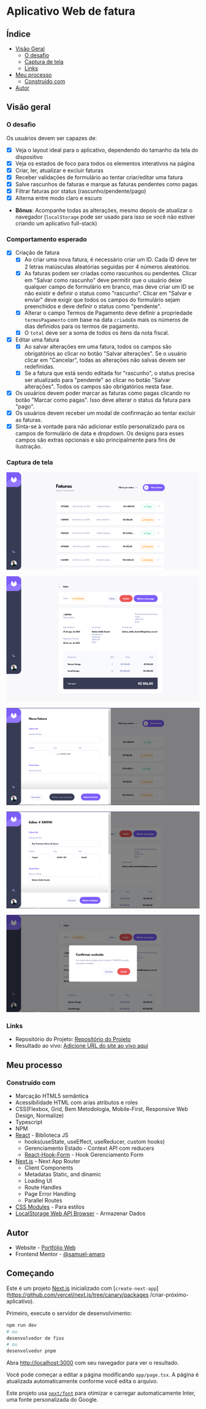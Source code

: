 # Aplicativo Web de fatura

## Índice

- [Visão Geral](#visão-geral)
  - [O desafio](#o-desafio)
  - [Captura de tela](#captura-de-tela)
  - [Links](#links)
- [Meu processo](#meu-processo)
  - [Construído com](#construído-com)
- [Autor](#autor)

## Visão geral

### O desafio

Os usuários devem ser capazes de:

- [x] Veja o layout ideal para o aplicativo, dependendo do tamanho da tela do dispositivo
- [x] Veja os estados de foco para todos os elementos interativos na página
- [x] Criar, ler, atualizar e excluir faturas
- [x] Receber validações de formulário ao tentar criar/editar uma fatura
- [x] Salve rascunhos de faturas e marque as faturas pendentes como pagas
- [x] Filtrar faturas por status (rascunho/pendente/pago)
- [x] Alterna entre modo claro e escuro
- **Bônus**: Acompanhe todas as alterações, mesmo depois de atualizar o navegador (`localStorage` pode ser usado para isso se você não estiver criando um aplicativo full-stack)

### Comportamento esperado

- [x] Criação de fatura
  - [x] Ao criar uma nova fatura, é necessário criar um ID. Cada ID deve ter 2 letras maiúsculas aleatórias seguidas por 4 números aleatórios.
  - [x] As faturas podem ser criadas como rascunhos ou pendentes. Clicar em "Salvar como rascunho" deve permitir que o usuário deixe qualquer campo de formulário em branco, mas deve criar um ID se não existir e definir o status como "rascunho". Clicar em "Salvar e enviar" deve exigir que todos os campos do formulário sejam preenchidos e deve definir o status como "pendente".
  - [x] Alterar o campo Termos de Pagamento deve definir a propriedade `termosPagamento` com base na data `criadoEm` mais os números de dias definidos para os termos de pagamento.
  - [x] O `total` deve ser a soma de todos os itens da nota fiscal.
- [x] Editar uma fatura
  - [x] Ao salvar alterações em uma fatura, todos os campos são obrigatórios ao clicar no botão "Salvar alterações". Se o usuário clicar em "Cancelar", todas as alterações não salvas devem ser redefinidas.
  - [x] Se a fatura que está sendo editada for "rascunho", o status precisa ser atualizado para "pendente" ao clicar no botão "Salvar alterações". Todos os campos são obrigatórios nesta fase.
- [x] Os usuários devem poder marcar as faturas como pagas clicando no botão "Marcar como pagas". Isso deve alterar o status da fatura para "pago".
- [x] Os usuários devem receber um modal de confirmação ao tentar excluir as faturas.
- [x] Sinta-se à vontade para não adicionar estilo personalizado para os campos de formulário de data e dropdown. Os designs para esses campos são extras opcionais e são principalmente para fins de ilustração.

### Captura de tela

![](./public/assets/result-page-home.png)

![](./public/assets/result-page-invoice.png)

![](./public/assets/result-modal-create.png)

![](./public/assets/result-modal-edit.png)

![](./public/assets/result-modal-delete.png)

### Links

- Repositório do Projeto: [Repositório do Projeto](https://github.com/Samuel-Amaro/app-web-faturamento)
- Resultado ao vivo: [Adicione URL do site ao vivo aqui](https://app-web-faturamento.vercel.app/)

## Meu processo

### Construído com

- Marcação HTML5 semântica
- Acessibilidade HTML com arias atributos e roles
- CSS(Flexbox, Grid, Bem Metodologia, Mobile-First, Responsive Web Design, Normalize)
- Typescript
- NPM
- [React](https://reactjs.org/) - Biblioteca JS
  - hooks(useState, useEffect, useReducer, custom hooks)
  - Gerenciamento Estado - Context API com reducers
  - [React-Hook-Form](https://www.react-hook-form.com/) - Hook Gerenciamento Form
- [Next.js](https://nextjs.org/) - Next App Router
  - Client Components
  - Metadatas Static, and dinamic
  - Loading UI
  - Route Handles
  - Page Error Handling
  - Parallel Routes
- [CSS Modules](https://github.com/css-modules/css-modules) - Para estilos
- [LocalStorage Web API Browser](https://developer.mozilla.org/en-US/docs/Web/API/Web_Storage_API/Using_the_Web_Storage_API) - Armazenar Dados

## Autor

- Website - [Portfólio Web](https://samuel-amaro.github.io/portfolio-web/)
- Frontend Mentor - [@samuel-amaro](https://www.frontendmentor.io/profile/Samuel-Amaro)

## Começando

Este é um projeto [Next.js](https://nextjs.org/) inicializado com [`create-next-app`](https://github.com/vercel/next.js/tree/canary/packages /criar-próximo-aplicativo).

Primeiro, execute o servidor de desenvolvimento:

```bash
npm run dev
# ou
desenvolvedor de fios
# ou
desenvolvedor pnpm
```

Abra [http://localhost:3000](http://localhost:3000) com seu navegador para ver o resultado.

Você pode começar a editar a página modificando `app/page.tsx`. A página é atualizada automaticamente conforme você edita o arquivo.

Este projeto usa [`next/font`](https://nextjs.org/docs/basic-features/font-optimization) para otimizar e carregar automaticamente Inter, uma fonte personalizada do Google.
